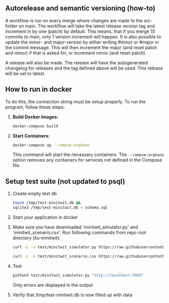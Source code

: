 ## Autorelease and semantic versioning (how-to)

A workflow is run on every merge where changes are made to the src-folder on main. The workflow will take the latest release version tag and increment in by one (patch) by default. This means, that if you merge 10 commits to main, only 1 version increment will happen. It is also possible to update the minor- and major-version by either writing \#minor or \#major in the commit message. This will then increment the major (and reset patch and minor) if that is asked for, or increment minor (and reset patch).

A release will also be made. The release will have the autogenerated changelog for releases and the tag defined above will be used. This release will be set to latest.

## How to run in docker

To do this, the connection string must be setup properly.
To run the program, follow these steps:

1. **Build Docker Images:**

   ```bash
   docker-compose build
   ```

2. **Start Containers:**

   ```bash
   docker-compose up --remove-orphans
   ```

   This command will start the necessary containers. The `--remove-orphans` option removes any containers for services not defined in the Compose file.

## Setup test suite (not updated to psql)

1. Create empty test db

   ```bash
   touch /tmp/test-minitwit.db &&
   sqlite3 /tmp/test-minitwit.db < schema.sql
   ```

2. Start your application in docker

3. Make sure you have downloaded 'minitwit_simulator.py' and 'minitwit_scenario.csv'.
   Run following commands from repo root directory (itu-minitwit):

   ```bash
   curl -L -o test/minitwit_simulator.py https://raw.githubusercontent.com/itu-devops/lecture_notes/master/sessions/session_03/API_Spec/minitwit_simulator.py
   ```

   ```bash
   curl -L -o test/minitwit_scenario.csv https://raw.githubusercontent.com/itu-devops/lecture_notes/master/sessions/session_03/API_Spec/minitwit_scenario.csv
   ```

4. Test

   ```bash
   python3 test/minitwit_simulator.py "http://localhost:5050"
   ```

   Only errors are displayed in the output

5. Verify that /tmp/test-minitwit.db is now filled up with data
